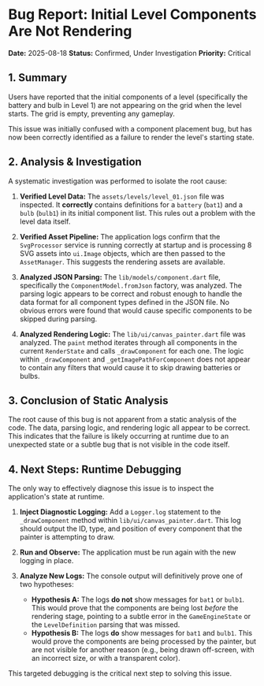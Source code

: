 # Bug Report: Initial Level Components Are Not Rendering

**Date:** 2025-08-18
**Status:** Confirmed, Under Investigation
**Priority:** Critical

## 1. Summary

Users have reported that the initial components of a level (specifically the battery and bulb in Level 1) are not appearing on the grid when the level starts. The grid is empty, preventing any gameplay.

This issue was initially confused with a component placement bug, but has now been correctly identified as a failure to render the level's starting state.

## 2. Analysis & Investigation

A systematic investigation was performed to isolate the root cause:

1.  **Verified Level Data:** The `assets/levels/level_01.json` file was inspected. It **correctly** contains definitions for a `battery` (`bat1`) and a `bulb` (`bulb1`) in its initial component list. This rules out a problem with the level data itself.

2.  **Verified Asset Pipeline:** The application logs confirm that the `SvgProcessor` service is running correctly at startup and is processing 8 SVG assets into `ui.Image` objects, which are then passed to the `AssetManager`. This suggests the rendering assets are available.

3.  **Analyzed JSON Parsing:** The `lib/models/component.dart` file, specifically the `ComponentModel.fromJson` factory, was analyzed. The parsing logic appears to be correct and robust enough to handle the data format for all component types defined in the JSON file. No obvious errors were found that would cause specific components to be skipped during parsing.

4.  **Analyzed Rendering Logic:** The `lib/ui/canvas_painter.dart` file was analyzed. The `paint` method iterates through all components in the current `RenderState` and calls `_drawComponent` for each one. The logic within `_drawComponent` and `_getImagePathForComponent` does not appear to contain any filters that would cause it to skip drawing batteries or bulbs.

## 3. Conclusion of Static Analysis

The root cause of this bug is not apparent from a static analysis of the code. The data, parsing logic, and rendering logic all appear to be correct. This indicates that the failure is likely occurring at runtime due to an unexpected state or a subtle bug that is not visible in the code itself.

## 4. Next Steps: Runtime Debugging

The only way to effectively diagnose this issue is to inspect the application's state at runtime.

1.  **Inject Diagnostic Logging:** Add a `Logger.log` statement to the `_drawComponent` method within `lib/ui/canvas_painter.dart`. This log should output the ID, type, and position of every component that the painter is attempting to draw.

2.  **Run and Observe:** The application must be run again with the new logging in place.

3.  **Analyze New Logs:** The console output will definitively prove one of two hypotheses:
    *   **Hypothesis A:** The logs **do not** show messages for `bat1` or `bulb1`. This would prove that the components are being lost *before* the rendering stage, pointing to a subtle error in the `GameEngineState` or the `LevelDefinition` parsing that was missed.
    *   **Hypothesis B:** The logs **do** show messages for `bat1` and `bulb1`. This would prove the components are being processed by the painter, but are not visible for another reason (e.g., being drawn off-screen, with an incorrect size, or with a transparent color).

This targeted debugging is the critical next step to solving this issue.
